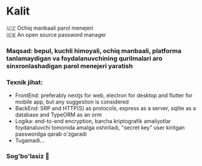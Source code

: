 # Kalit
🇺🇿 Ochiq manbaali parol menejeri<br/>
🇬🇧 An open source password manager
<br>
<h3> Maqsad: bepul, kuchli himoyali, ochiq manbaali, platforma tanlamaydigan va foydalanuvchining qurilmalari aro sinxronlashadigan parol menejeri yaratish</h3>
<h3> Texnik jihat: </h3>
<ul>
<li> FrontEnd: preferably nextjs for web, electron for desktop and flutter for mobile app, but any suggestion is considered </li>
<li> BackEnd: SRP and HTTP(S) as protocols, express as a server, sqlite as a database and TypeORM as an orm</li>
<li> Logika: end-to-end encryption, barcha kriptografik amaliyotlar foydanaluvchi tomonida amalga oshiriladi, "secret key" user kiritgan passwordga qarab o'zgaradi </li>
  <li>Tugamadi...</li>
</ul>
<h3>Sog'bo'lasiz 🖖
